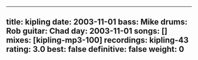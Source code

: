 
---
title: kipling
date: 2003-11-01
bass:	Mike
drums:	Rob
guitar:	Chad
day: 2003-11-01
songs: []
mixes: [kipling-mp3-100]
recordings: kipling-43
rating: 3.0
best: false
definitive: false
weight: 0
---
